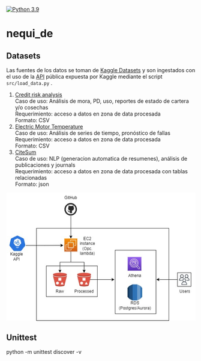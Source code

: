 [![Python 3.9](https://img.shields.io/badge/python-3.9-blue.svg)](https://www.python.org/downloads/release/python-390/)

# nequi_de
## Datasets
Las fuentes de los datos se toman de [Kaggle Datasets](https://www.kaggle.com/datasets "Kaggle Datasets") y son ingestados con el uso de la [API](https://www.kaggle.com/docs/api "Kaggle API") pública expuesta por Kaggle mediante el script `src/load_data.py` .
1. [Credit risk analysis](https://www.kaggle.com/datasets/ranadeep/credit-risk-dataset "CreditRisk")  
   Caso de uso: Análisis de mora, PD, uso, reportes de estado de cartera y/o cosechas  
   Requerimiento: acceso a datos en zona de data procesada  
   Formato: CSV
2. [Electric Motor Temperature](https://www.kaggle.com/datasets/wkirgsn/electric-motor-temperature "ElectrinMotorTemperature")  
   Caso de uso: Análisis de series de tiempo, pronóstico de fallas  
   Requerimiento: acceso a datos en zona de data procesada  
   Formato: CSV
3. [CiteSum](https://www.kaggle.com/datasets/nbroad/cite-sum "CiteSum")  
   Caso de uso: NLP (generacion automatica de resumenes), análisis de publicaciones y journals  
   Requerimiento: acceso a datos en zona de data procesada con tablas relacionadas  
   Formato: json



![Alt text](img/diagram_01.jpg "Architecre Overview")


## Unittest

python -m unittest discover -v
